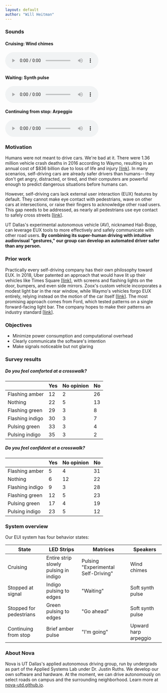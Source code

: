 ```yaml
---
layout: default
author: "Will Heitman"
---
```

### Sounds
#### Cruising: Wind chimes
<audio
    controls
    src="/static/capstone/chimes.wav">
        <a href="/static/capstone/chimes.wav">
            Download audio
        </a>
</audio>

#### Waiting: Synth pulse
<audio
    controls
    src="/static/capstone/waiting_loop.wav">
        <a href="/static/capstone/waiting_loop.wav">
            Download audio
        </a>
</audio>

#### Continuing from stop: Arpeggio
<audio
    controls
    src="/static/capstone/waiting_loop.wav">
        <a href="/static/capstone/waiting_done.wav">
            Download audio
        </a>
</audio>


### Motivation

Humans were not meant to drive cars. We're bad at it. There were 1.36 million vehicle crash deaths in 2016 according to Waymo, resulting in an annual cost of $836 billion due to loss of life and injury [[link](https://waymo.com/safety/)]. In many scenarios, self-driving cars are already safer drivers than humans-- they don't get angry, distracted, or tired, and their computers are powerful enough to predict dangerous situations before humans can.

However, self-driving cars lack external user interaction (EUX) features by default. They cannot make eye contact with pedestrians, wave on other cars at intersections, or raise their fingers to acknowledge other road users. This gap needs to be addressed, as nearly all pedestrians use eye contact to safely cross streets [[link](https://www.sciencedirect.com/science/article/pii/S0001457517300805?via%3Dihub)].

UT Dallas's experimental autonomous vehicle (AV), nicknamed Hail-Bopp, can leverage EUX tools to more effectively and safely communicate with other road users. **By combining its super-human driving with intuitive audiovisual "gestures," our group can develop an automated driver safer than any person.**

### Prior work

Practically every self-driving company has their own philosophy toward EUX. In 2018, Uber patented an approach that would have lit up their vehicles like Times Square [[link](https://www.theverge.com/2018/3/16/17129210/uber-self-driving-car-patent-talk-pedestrians)], with screens and flashing lights on the door, bumpers, and even side mirrors. Zoox's custom vehicle incorporates a modest light bar in the rear window, while Waymo's vehicles forgo EUX entirely, relying instead on the motion of the car itself [[link](https://mashable.com/article/auotnomous-vehicles-talking-to-pedestrians)]. The most promising approach comes from Ford, which tested patterns on a single forward-facing light bar. The company hopes to make their patterns an industry standard [[link](https://media.ford.com/content/fordmedia/feu/en/news/2017/09/13/ford-virginia-tech-autonomous-vehicle-human-testing.html)].

### Objectives

- Minimize power consumption and computational overhead
- Clearly communicate the software's intention
- Make signals noticeable but not glaring

### Survey results

##### Do you feel *comforted* at a crosswalk?

|                 | Yes  | No opinion | No   |
| --------------- | ---- | ---------- | ---- |
| Flashing amber  | 12   | 2          | 26   |
| Nothing         | 22   | 5          | 13   |
| Flashing green  | 29   | 3          | 8    |
| Flashing indigo | 30   | 3          | 7    |
| Pulsing green   | 33   | 3          | 4    |
| Pulsing indigo  | 35   | 3          | 2    |

##### Do you feel *confident* at a crosswalk?

|                 | Yes  | No opinion | No   |
| --------------- | ---- | ---------- | ---- |
| Flashing amber  | 5    | 4          | 31   |
| Nothing         | 6    | 12         | 22   |
| Flashing indigo | 9    | 3          | 28   |
| Flashing green  | 12   | 5          | 23   |
| Pulsing green   | 17   | 4          | 19   |
| Pulsing indigo  | 23   | 5          | 12   |

### System overview

Our EUI system has four behavior states:

| State                   | LED Strips                            | Matrices                            | Speakers             |
| ----------------------- | ------------------------------------- | ----------------------------------- | -------------------- |
| Cruising                | Entire strip slowly pulsing in indigo | Pulsing "Experimental Self-Driving" | Wind chimes           |
| Stopped at signal       | Indigo pulsing to edges               | "Waiting"                           | Soft synth pulse     |
| Stopped for pedestrians | Green pulsing to edges                | "Go ahead"                          | Soft synth pulse     |
| Continuing from stop    | Brief amber pulse                     | "I'm going"                         | Upward harp arpeggio |

### About Nova

Nova is UT Dallas's applied autonomous driving group, run by undergrads as part of the Applied Systems Lab under Dr. Justin Ruths. We develop our own software and hardware. At the moment, we can drive autonomously on select roads on campus and the surrounding neighborhood. Learn more at [nova-utd.github.io](https://nova-utd.github.io).